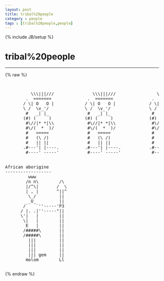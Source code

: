 ```yaml
---
layout: post
title: tribal%20people
category : people
tags : [tribal%20people,people]
---
```

{% include JB/setup %}
# tribal%20people
---
{% raw %}
<pre>


          \\\|||///               \\\|||///                \\\|||///
        .  =======              .  =======               .  =======
       / \| O   O |            / \| O   O |             / \| O   O |
       \ /  \v_&#039;/              \ /  \v_&#039;/               \ /  \v_&#039;/
        #   _| |_               #   _| |_                #   _| |_
       (#) (     )             (#) (     )              (#) (     )
        #\//|* *|\\             #\//|* *|\\              #\//|* *|\\
        #\/(  *  )/             #\/(  *  )/              #\/(  *  )/
        #   =====               #   =====                #   =====
        #   (\ /)               #   (\ /)                #   (\ /)
        #   || ||               #   || ||                #   || ||
       .#---&#039;| |----.          .#---&#039;| |----.           .#---&#039;| |----.
        #----&#039; -----&#039;           #----&#039; -----&#039;            #----&#039; -----&#039;


African aborigine
------------------
         www
        /n n\        /\
        |/^\|       /  \
        | , |       ^||^
         \_/         ||
         _U_         ||
       /`   `&#039;&#039;-----&#039;P3
      / |. .|&#039;&#039;-----&quot;||
      \&#039;|   |        ||
       \|   |        ||
        E   |        ||
       /#####\       ||
       /#####\       ||
         |||         ||
         |||         ||
         |||         ||
         ||| gem     ||
        molom        Ll
 </pre>
{% endraw %}
